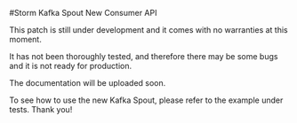 #Storm Kafka Spout New Consumer API

This patch is still under development and it comes with no warranties at this moment. 

It has not been thoroughly tested, and therefore there may be some bugs and it is not ready for production. 

The documentation will be uploaded soon.

To see how to use the new Kafka Spout, please refer to the example under tests. Thank you! 